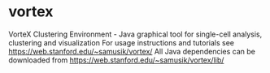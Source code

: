 # vortex
VorteX Clustering Environment - Java graphical tool for single-cell analysis, clustering and visualization
For usage instructions and tutorials see https://web.stanford.edu/~samusik/vortex/
All Java dependencies can be downloaded from https://web.stanford.edu/~samusik/vortex/lib/

